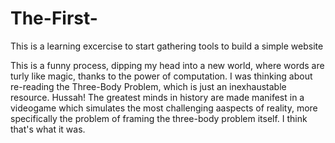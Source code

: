 # The-First-
This is a learning excercise to start gathering tools to build a simple website

This is a funny process, dipping my head into a new world, where words are turly like magic, thanks to the power of computation. 
I was thinking about re-reading the Three-Body Problem, which is just an inexhaustable resource. Hussah! The greatest minds in history are made manifest in a videogame which simulates the most challenging aaspects of reality, more specifically the problem of framing the three-body problem itself. I think that's what it was. 
